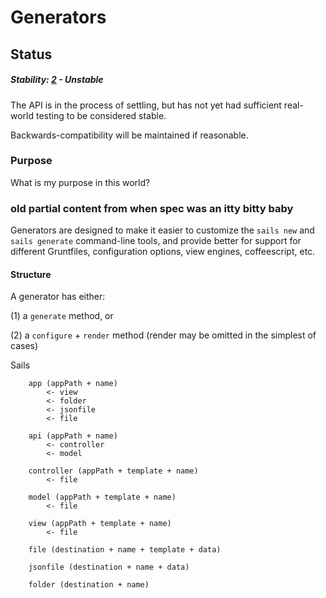 # Generators
## Status

##### Stability: [2](http://nodejs.org/api/documentation.html#documentation_stability_index) - Unstable

The API is in the process of settling, but has not yet had sufficient real-world testing to be considered stable.  

Backwards-compatibility will be maintained if reasonable.


### Purpose

What is my purpose in this world?

### old partial content from when spec was an itty bitty baby

Generators are designed to make it easier to customize the `sails new` and `sails generate` command-line tools, and provide better for support for different Gruntfiles, configuration options, view engines, coffeescript, etc.


#### Structure


A generator has either:

(1) a `generate` method, or

(2) a `configure` + `render` method  (render may be omitted in the simplest of cases)


Sails 

```
	app (appPath + name)
		<- view
		<- folder
		<- jsonfile
		<- file

	api (appPath + name)
		<- controller
		<- model

	controller (appPath + template + name)
		<- file

	model (appPath + template + name)
		<- file

	view (appPath + template + name)
		<- file

	file (destination + name + template + data)

	jsonfile (destination + name + data)
	
	folder (destination + name)
```


<docmeta name="uniqueID" value="Generators82739">
<docmeta name="displayName" value="Generators">
